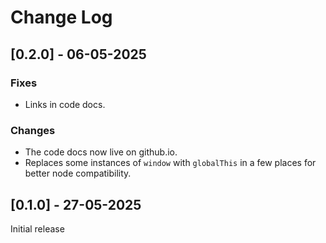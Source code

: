 # Change Log

## [0.2.0] - 06-05-2025

### Fixes
- Links in code docs.

### Changes
- The code docs now live on github.io.
- Replaces some instances of `window` with `globalThis` in a few places for better node compatibility.

## [0.1.0] - 27-05-2025

Initial release